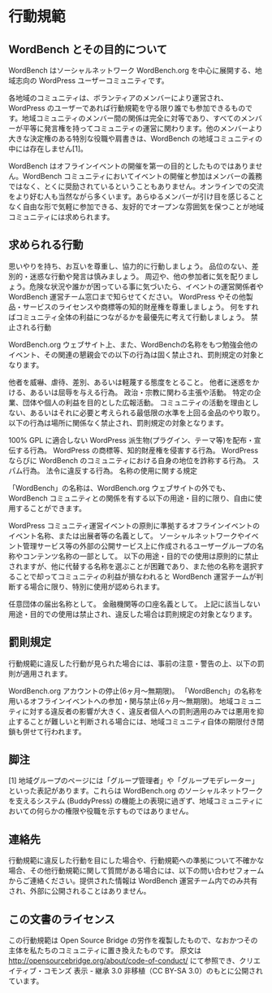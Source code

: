 # 行動規範

## WordBench とその目的について

WordBench はソーシャルネットワーク WordBench.org を中心に展開する、地域志向の WordPress ユーザーコミュニティです。

各地域のコミュニティは、ボランティアのメンバーにより運営され、WordPress のユーザーであれば行動規範を守る限り誰でも参加できるものです。地域コミュニティのメンバー間の関係は完全に対等であり、すべてのメンバーが平等に発言権を持ってコミュニティの運営に関わります。他のメンバーより大きな決定権のある特別な役職や肩書きは、WordBench の地域コミュニティの中には存在しません[1]。

WordBench はオフラインイベントの開催を第一の目的としたものではありません。WordBench コミュニティにおいてイベントの開催と参加はメンバーの義務ではなく、とくに奨励されているということもありません。オンラインでの交流をより好む人も当然ながら多くいます。あらゆるメンバーが引け目を感じることなく自由な形で気軽に参加できる、友好的でオープンな雰囲気を保つことが地域コミュニティには求められます。

## 求められる行動

思いやりを持ち、お互いを尊重し、協力的に行動しましょう。
品位のない、差別的・迷惑な行動や発言は慎みましょう。
周辺や、他の参加者に気を配りましょう。危険な状況や誰かが困っている事に気づいたら、イベントの運営関係者や WordBench 運営チーム窓口まで知らせてください。
WordPress やその他製品・サービスのライセンスや商標等の知的財産権を尊重しましょう。
何をすればコミュニティ全体の利益につながるかを最優先に考えて行動しましょう。
禁止される行動

WordBench.org ウェブサイト上、また、WordBenchの名称をもつ勉強会他のイベント、その関連の懇親会での以下の行為は固く禁止され、罰則規定の対象となります。

他者を威嚇、虐待、差別、あるいは軽蔑する態度をとること。
他者に迷惑をかける、あるいは屈辱を与える行為。
政治・宗教に関わる主張や活動。
特定の企業、団体や個人の利益を目的とした広報活動。
コミュニティの活動を理由としない、あるいはそれに必要と考えられる最低限の水準を上回る金品のやり取り。
以下の行為は場所に関係なく禁止され、罰則規定の対象となります。

100% GPL に適合しない WordPress 派生物(プラグイン、テーマ等)を配布・宣伝する行為。
WordPress の商標等、知的財産権を侵害する行為。
WordPress ならびに WordBench のコミュニティにおける自身の地位を詐称する行為。
スパム行為。
法令に違反する行為。
名称の使用に関する規定

「WordBench」の名称は、WordBench.org ウェブサイトの外でも、WordBench コミュニティとの関係を有する以下の用途・目的に限り、自由に使用することができます。

WordPress コミュニティ運営イベントの原則に準拠するオフラインイベントのイベント名称、または出展者等の名義として。
ソーシャルネットワークやイベント管理サービス等の外部の公開サービス上に作成されるユーザーグループの名称やコンテンツ名称の一部として。
以下の用途・目的での使用は原則的に禁止されますが、他に代替する名称を選ぶことが困難であり、また他の名称を選択することで却ってコミュニティの利益が損なわれると WordBench 運営チームが判断する場合に限り、特別に使用が認められます。

任意団体の届出名称として。
金融機関等の口座名義として。
上記に該当しない用途・目的での使用は禁止され、違反した場合は罰則規定の対象となります。

## 罰則規定

行動規範に違反した行動が見られた場合には、事前の注意・警告の上、以下の罰則が適用されます。

WordBench.org アカウントの停止(6ヶ月〜無期限)。
「WordBench」の名称を用いるオフラインイベントへの参加・関与禁止(6ヶ月〜無期限)。
地域コミュニティに対する違反者の影響が大きく、違反者個人への罰則適用のみでは悪用を抑止することが難しいと判断される場合には、地域コミュニティ自体の期限付き閉鎖も併せて行われます。

## 脚注

[1] 地域グループのページには「グループ管理者」や「グループモデレーター」といった表記があります。これらは WordBench.org のソーシャルネットワークを支えるシステム (BuddyPress) の機能上の表現に過ぎず、地域コミュニティにおいての何らかの権限や役職を示すものではありません。

## 連絡先

行動規範に違反した行動を目にした場合や、行動規範への準拠について不確かな場合、その他行動規範に関して質問がある場合には、以下の問い合わせフォームからご連絡ください。提供された情報は WordBench 運営チーム内でのみ共有され、外部に公開されることはありません。

## この文書のライセンス

この行動規範は Open Source Bridge の労作を複製したもので、なおかつその主体を私たちのコミュニティに置き換えたものです。 原文は http://opensourcebridge.org/about/code-of-conduct/ にて参照でき、クリエイティブ・コモンズ 表示 - 継承 3.0 非移植（CC BY-SA 3.0）のもとに公開されています。
